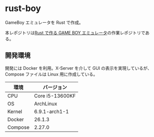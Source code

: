 # rust-boy

GameBoy エミュレータを Rust で作成。

本レポジトリは[Rust で作る GAME BOY エミュレータ](https://techbookfest.org/product/sBn8hcABDYBMeZxGvpWapf?productVariantID=2q95kwuw4iuRAkJea4BnKT)の作業レポジトリである。

## 開発環境

開発には Docker を利用。X-Server を介して GUI の表示を実現しているが、Compose ファイルは Linux 用に作成している。

| 環境    | バージョン      |
| ------- | --------------- |
| CPU     | Core i5-13600KF |
| OS      | ArchLinux       |
| Kernel  | 6.9.1-arch1-1   |
| Docker  | 26.1.3          |
| Compose | 2.27.0          |
